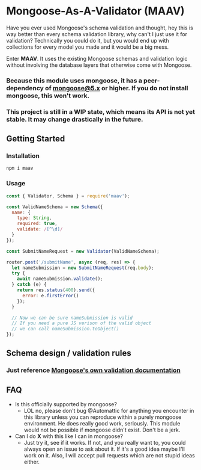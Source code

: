 # Mongoose-As-A-Validator (MAAV)

Have you ever used Mongoose's schema validation and thought, hey this is way better than
every schema validation library, why can't I just use it for validation? Technically you
could do it, but you would end up with collections for every model you made and it would
be a big mess.

Enter **MAAV**. It uses the existing Mongoose schemas and validation logic without involving
the database layers that otherwise come with Mongoose.

### Because this module uses mongoose, it has a peer-dependency of mongoose@5.x or higher. If you do not install mongoose, this won't work.

### This project is still in a WIP state, which means its API is not yet stable. It may change drastically in the future.

## Getting Started
### Installation
```
npm i maav
```
### Usage
```js
const { Validator, Schema } = require('maav');

const ValidNameSchema = new Schema({
  name: {
    type: String,
    required: true,
    validate: /[^\d]/
  }
});

const SubmitNameRequest = new Validator(ValidNameSchema);

router.post('/submitName', async (req, res) => {
  let nameSubmission = new SubmitNameRequest(req.body);
  try {
    await nameSubmission.validate();
  } catch (e) {
    return res.status(400).send({
      error: e.firstError()
    });
  }

  // Now we can be sure nameSubmission is valid
  // If you need a pure JS verison of the valid object
  // we can call nameSubmission.toObject()
});
```

## Schema design / validation rules
### Just reference [Mongoose's own validation documentation](https://mongoosejs.com/docs/validation.html)


## FAQ
* Is this officially supported by mongoose?
  * LOL no, please don't bug @Automattic for anything you encounter in this library
  unless you can reproduce within a purely mongoose environment. He does really good
  work, seriously. This module would not be possible if mongoose didn't exist. Don't be a jerk.
* Can I do **X** with this like I can in mongoose?
  * Just try it, see if it works. If not, and you really want to, you could always open an issue 
  to ask about it. If it's a good idea maybe I'll work on it. Also, I will accept pull
  requests which are not stupid ideas either.

